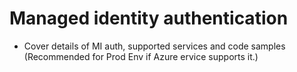 # Managed identity authentication
                    
* Cover details of MI auth, supported services and code samples (Recommended for Prod Env if Azure ervice supports it.)
